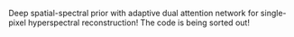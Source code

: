 Deep spatial-spectral prior with adaptive dual attention network for single-pixel hyperspectral reconstruction!
The code is being sorted out!
